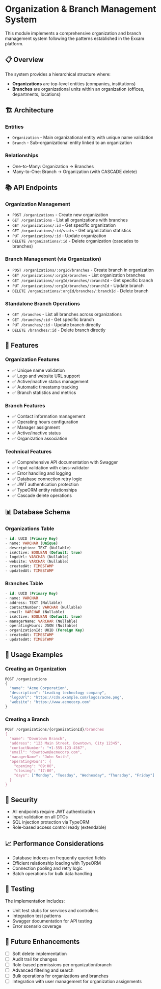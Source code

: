 # Organization & Branch Management System

This module implements a comprehensive organization and branch management system following the patterns established in the Exxam platform.

## 📋 Overview

The system provides a hierarchical structure where:
- **Organizations** are top-level entities (companies, institutions)
- **Branches** are organizational units within an organization (offices, departments, locations)

## 🏗️ Architecture

### Entities
- `Organization` - Main organizational entity with unique name validation
- `Branch` - Sub-organizational entity linked to an organization

### Relationships
- One-to-Many: Organization → Branches
- Many-to-One: Branch → Organization (with CASCADE delete)

## 📚 API Endpoints

### Organization Management
- `POST /organizations` - Create new organization
- `GET /organizations` - List all organizations with branches
- `GET /organizations/:id` - Get specific organization
- `GET /organizations/:id/stats` - Get organization statistics
- `PUT /organizations/:id` - Update organization
- `DELETE /organizations/:id` - Delete organization (cascades to branches)

### Branch Management (via Organization)
- `POST /organizations/:orgId/branches` - Create branch in organization
- `GET /organizations/:orgId/branches` - List organization branches
- `GET /organizations/:orgId/branches/:branchId` - Get specific branch
- `PUT /organizations/:orgId/branches/:branchId` - Update branch
- `DELETE /organizations/:orgId/branches/:branchId` - Delete branch

### Standalone Branch Operations
- `GET /branches` - List all branches across organizations
- `GET /branches/:id` - Get specific branch
- `PUT /branches/:id` - Update branch directly
- `DELETE /branches/:id` - Delete branch directly

## 🔧 Features

### Organization Features
- ✅ Unique name validation
- ✅ Logo and website URL support
- ✅ Active/inactive status management
- ✅ Automatic timestamp tracking
- ✅ Branch statistics and metrics

### Branch Features
- ✅ Contact information management
- ✅ Operating hours configuration
- ✅ Manager assignment
- ✅ Active/inactive status
- ✅ Organization association

### Technical Features
- ✅ Comprehensive API documentation with Swagger
- ✅ Input validation with class-validator
- ✅ Error handling and logging
- ✅ Database connection retry logic
- ✅ JWT authentication protection
- ✅ TypeORM entity relationships
- ✅ Cascade delete operations

## 📊 Database Schema

### Organizations Table
```sql
- id: UUID (Primary Key)
- name: VARCHAR (Unique)
- description: TEXT (Nullable)
- isActive: BOOLEAN (Default: true)
- logoUrl: VARCHAR (Nullable)
- website: VARCHAR (Nullable)
- createdAt: TIMESTAMP
- updatedAt: TIMESTAMP
```

### Branches Table
```sql
- id: UUID (Primary Key)
- name: VARCHAR
- address: TEXT (Nullable)
- contactNumber: VARCHAR (Nullable)
- email: VARCHAR (Nullable)
- isActive: BOOLEAN (Default: true)
- managerName: VARCHAR (Nullable)
- operatingHours: JSON (Nullable)
- organizationId: UUID (Foreign Key)
- createdAt: TIMESTAMP
- updatedAt: TIMESTAMP
```

## 🚀 Usage Examples

### Creating an Organization
```typescript
POST /organizations
{
  "name": "Acme Corporation",
  "description": "Leading technology company",
  "logoUrl": "https://cdn.example.com/logos/acme.png",
  "website": "https://www.acmecorp.com"
}
```

### Creating a Branch
```typescript
POST /organizations/{organizationId}/branches
{
  "name": "Downtown Branch",
  "address": "123 Main Street, Downtown, City 12345",
  "contactNumber": "+1-555-123-4567",
  "email": "downtown@acmecorp.com",
  "managerName": "John Smith",
  "operatingHours": {
    "opening": "09:00",
    "closing": "17:00",
    "days": ["Monday", "Tuesday", "Wednesday", "Thursday", "Friday"]
  }
}
```

## 🔐 Security

- All endpoints require JWT authentication
- Input validation on all DTOs
- SQL injection protection via TypeORM
- Role-based access control ready (extendable)

## 📈 Performance Considerations

- Database indexes on frequently queried fields
- Efficient relationship loading with TypeORM
- Connection pooling and retry logic
- Batch operations for bulk data handling

## 🧪 Testing

The implementation includes:
- Unit test stubs for services and controllers
- Integration test patterns
- Swagger documentation for API testing
- Error scenario coverage

## 🔄 Future Enhancements

- [ ] Soft delete implementation
- [ ] Audit trail for changes
- [ ] Role-based permissions per organization/branch
- [ ] Advanced filtering and search
- [ ] Bulk operations for organizations and branches
- [ ] Integration with user management for organization assignments 